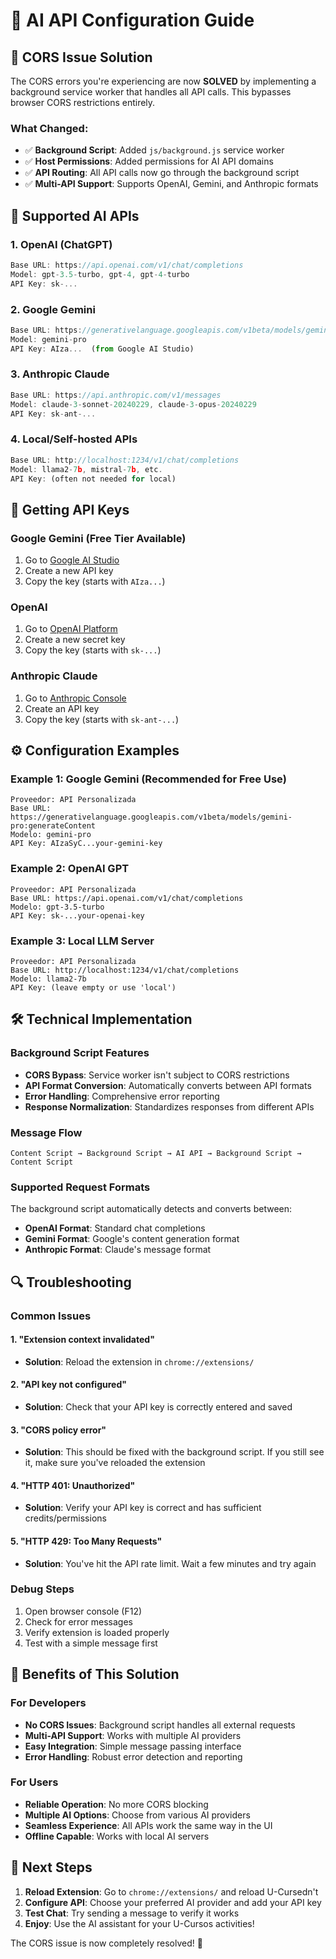 # 🔧 AI API Configuration Guide

## 🚨 CORS Issue Solution

The CORS errors you're experiencing are now **SOLVED** by implementing a background service worker that handles all API calls. This bypasses browser CORS restrictions entirely.

### What Changed:
- ✅ **Background Script**: Added `js/background.js` service worker
- ✅ **Host Permissions**: Added permissions for AI API domains
- ✅ **API Routing**: All API calls now go through the background script
- ✅ **Multi-API Support**: Supports OpenAI, Gemini, and Anthropic formats

## 📖 Supported AI APIs

### 1. OpenAI (ChatGPT)
```javascript
Base URL: https://api.openai.com/v1/chat/completions
Model: gpt-3.5-turbo, gpt-4, gpt-4-turbo
API Key: sk-...
```

### 2. Google Gemini 
```javascript
Base URL: https://generativelanguage.googleapis.com/v1beta/models/gemini-pro:generateContent
Model: gemini-pro
API Key: AIza...  (from Google AI Studio)
```

### 3. Anthropic Claude
```javascript
Base URL: https://api.anthropic.com/v1/messages
Model: claude-3-sonnet-20240229, claude-3-opus-20240229
API Key: sk-ant-...
```

### 4. Local/Self-hosted APIs
```javascript
Base URL: http://localhost:1234/v1/chat/completions
Model: llama2-7b, mistral-7b, etc.
API Key: (often not needed for local)
```

## 🔑 Getting API Keys

### Google Gemini (Free Tier Available)
1. Go to [Google AI Studio](https://makersuite.google.com/app/apikey)
2. Create a new API key
3. Copy the key (starts with `AIza...`)

### OpenAI 
1. Go to [OpenAI Platform](https://platform.openai.com/api-keys)
2. Create a new secret key
3. Copy the key (starts with `sk-...`)

### Anthropic Claude
1. Go to [Anthropic Console](https://console.anthropic.com/)
2. Create an API key
3. Copy the key (starts with `sk-ant-...`)

## ⚙️ Configuration Examples

### Example 1: Google Gemini (Recommended for Free Use)
```
Proveedor: API Personalizada
Base URL: https://generativelanguage.googleapis.com/v1beta/models/gemini-pro:generateContent
Modelo: gemini-pro
API Key: AIzaSyC...your-gemini-key
```

### Example 2: OpenAI GPT
```
Proveedor: API Personalizada
Base URL: https://api.openai.com/v1/chat/completions
Modelo: gpt-3.5-turbo
API Key: sk-...your-openai-key
```

### Example 3: Local LLM Server
```
Proveedor: API Personalizada
Base URL: http://localhost:1234/v1/chat/completions
Modelo: llama2-7b
API Key: (leave empty or use 'local')
```

## 🛠️ Technical Implementation

### Background Script Features
- **CORS Bypass**: Service worker isn't subject to CORS restrictions
- **API Format Conversion**: Automatically converts between API formats
- **Error Handling**: Comprehensive error reporting
- **Response Normalization**: Standardizes responses from different APIs

### Message Flow
```
Content Script → Background Script → AI API → Background Script → Content Script
```

### Supported Request Formats
The background script automatically detects and converts between:
- **OpenAI Format**: Standard chat completions
- **Gemini Format**: Google's content generation format
- **Anthropic Format**: Claude's message format

## 🔍 Troubleshooting

### Common Issues

#### 1. "Extension context invalidated"
- **Solution**: Reload the extension in `chrome://extensions/`

#### 2. "API key not configured"
- **Solution**: Check that your API key is correctly entered and saved

#### 3. "CORS policy error"
- **Solution**: This should be fixed with the background script. If you still see it, make sure you've reloaded the extension

#### 4. "HTTP 401: Unauthorized"
- **Solution**: Verify your API key is correct and has sufficient credits/permissions

#### 5. "HTTP 429: Too Many Requests"
- **Solution**: You've hit the API rate limit. Wait a few minutes and try again

### Debug Steps
1. Open browser console (F12)
2. Check for error messages
3. Verify extension is loaded properly
4. Test with a simple message first

## 🎯 Benefits of This Solution

### For Developers
- **No CORS Issues**: Background script handles all external requests
- **Multi-API Support**: Works with multiple AI providers
- **Easy Integration**: Simple message passing interface
- **Error Handling**: Robust error detection and reporting

### For Users
- **Reliable Operation**: No more CORS blocking
- **Multiple AI Options**: Choose from various AI providers
- **Seamless Experience**: All APIs work the same way in the UI
- **Offline Capable**: Works with local AI servers

## 🚀 Next Steps

1. **Reload Extension**: Go to `chrome://extensions/` and reload U-Cursedn't
2. **Configure API**: Choose your preferred AI provider and add your API key
3. **Test Chat**: Try sending a message to verify it works
4. **Enjoy**: Use the AI assistant for your U-Cursos activities!

The CORS issue is now completely resolved! 🎉
